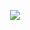 <p align="center">
    <a href="https://sunim.com.np" target="_blank">
        <img src="https://imgur.com/wFHiTTP.png">
    </a>
</p>
